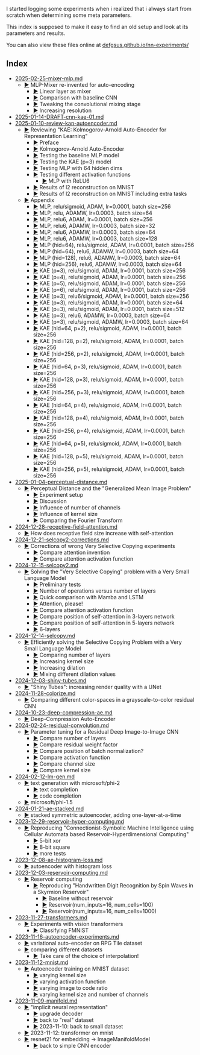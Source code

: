 I started logging some experiments when i realized
that i always start from scratch when determining some 
meta parameters. 

This index is supposed to make it easy to find an old setup
and look at its parameters and results.

You can also view these files online at [defgsus.github.io/nn-experiments/](https://defgsus.github.io/nn-experiments/) 


## Index
- [2025-02-25-mixer-mlp.md](2025-02-25-mixer-mlp.md)
  - [:arrow_forward:](2025-02-25-mixer-mlp.md#mlp-mixer-re-invented-for-auto-encoding) MLP-Mixer re-invented for auto-encoding
      - [:arrow_forward:](2025-02-25-mixer-mlp.md#linear-layer-as-mixer) Linear layer as mixer
      - [:arrow_forward:](2025-02-25-mixer-mlp.md#comparison-with-baseline-cnn) Comparison with baseline CNN
      - [:arrow_forward:](2025-02-25-mixer-mlp.md#tweaking-the-convolutional-mixing-stage) Tweaking the convolutional mixing stage
    - [:arrow_forward:](2025-02-25-mixer-mlp.md#increasing-resolution) Increasing resolution
- [2025-01-14-DRAFT-cnn-kae-01.md](2025-01-14-DRAFT-cnn-kae-01.md)
- [2025-01-10-review-kan-autoencoder.md](2025-01-10-review-kan-autoencoder.md)
  - [:arrow_forward:](2025-01-10-review-kan-autoencoder.md#reviewing-kae-kolmogorov-arnold-auto-encoder-for-representation-learning) Reviewing "KAE: Kolmogorov-Arnold Auto-Encoder for Representation Learning"
      - [:arrow_forward:](2025-01-10-review-kan-autoencoder.md#preface) Preface
      - [:arrow_forward:](2025-01-10-review-kan-autoencoder.md#kolmogorov-arnold-auto-encoder) Kolmogorov-Arnold Auto-Encoder
      - [:arrow_forward:](2025-01-10-review-kan-autoencoder.md#testing-the-baseline-mlp-model) Testing the baseline MLP model
      - [:arrow_forward:](2025-01-10-review-kan-autoencoder.md#testing-the-kae-p3-model) Testing the KAE (p=3) model
      - [:arrow_forward:](2025-01-10-review-kan-autoencoder.md#testing-mlp-with-64-hidden-dims) Testing MLP with 64 hidden dims
    - [:arrow_forward:](2025-01-10-review-kan-autoencoder.md#testing-different-activation-functions) Testing different activation functions
      - [:arrow_forward:](2025-01-10-review-kan-autoencoder.md#mlp-with-relu6) MLP with ReLU6
    - [:arrow_forward:](2025-01-10-review-kan-autoencoder.md#results-of-l2-reconstruction-on-mnist) Results of l2 reconstruction on MNIST
    - [:arrow_forward:](2025-01-10-review-kan-autoencoder.md#results-of-l2-reconstruction-on-mnist-including-extra-tasks) Results of l2 reconstruction on MNIST including extra tasks
  - [:arrow_forward:](2025-01-10-review-kan-autoencoder.md#appendix) Appendix
      - [:arrow_forward:](2025-01-10-review-kan-autoencoder.md#mlp-relusigmoid-adam-lr00001-batch-size256) MLP, relu/sigmoid, ADAM, lr=0.0001, batch size=256
      - [:arrow_forward:](2025-01-10-review-kan-autoencoder.md#mlp-relu-adamw-lr00003-batch-size64) MLP, relu, ADAMW, lr=0.0003, batch size=64
      - [:arrow_forward:](2025-01-10-review-kan-autoencoder.md#mlp-relu6-adam-lr00001-batch-size256) MLP, relu6, ADAM, lr=0.0001, batch size=256
      - [:arrow_forward:](2025-01-10-review-kan-autoencoder.md#mlp-relu6-adamw-lr00003-batch-size32) MLP, relu6, ADAMW, lr=0.0003, batch size=32
      - [:arrow_forward:](2025-01-10-review-kan-autoencoder.md#mlp-relu6-adamw-lr00003-batch-size64) MLP, relu6, ADAMW, lr=0.0003, batch size=64
      - [:arrow_forward:](2025-01-10-review-kan-autoencoder.md#mlp-relu6-adamw-lr00003-batch-size128) MLP, relu6, ADAMW, lr=0.0003, batch size=128
      - [:arrow_forward:](2025-01-10-review-kan-autoencoder.md#mlp-hid64-relusigmoid-adam-lr00001-batch-size256) MLP (hid=64), relu/sigmoid, ADAM, lr=0.0001, batch size=256
      - [:arrow_forward:](2025-01-10-review-kan-autoencoder.md#mlp-hid64-relu6-adamw-lr00003-batch-size64) MLP (hid=64), relu6, ADAMW, lr=0.0003, batch size=64
      - [:arrow_forward:](2025-01-10-review-kan-autoencoder.md#mlp-hid128-relu6-adamw-lr00003-batch-size64) MLP (hid=128), relu6, ADAMW, lr=0.0003, batch size=64
      - [:arrow_forward:](2025-01-10-review-kan-autoencoder.md#mlp-hid256-relu6-adamw-lr00003-batch-size64) MLP (hid=256), relu6, ADAMW, lr=0.0003, batch size=64
      - [:arrow_forward:](2025-01-10-review-kan-autoencoder.md#kae-p3-relusigmoid-adam-lr00001-batch-size256) KAE (p=3), relu/sigmoid, ADAM, lr=0.0001, batch size=256
      - [:arrow_forward:](2025-01-10-review-kan-autoencoder.md#kae-p4-relusigmoid-adam-lr00001-batch-size256) KAE (p=4), relu/sigmoid, ADAM, lr=0.0001, batch size=256
      - [:arrow_forward:](2025-01-10-review-kan-autoencoder.md#kae-p5-relusigmoid-adam-lr00001-batch-size256) KAE (p=5), relu/sigmoid, ADAM, lr=0.0001, batch size=256
      - [:arrow_forward:](2025-01-10-review-kan-autoencoder.md#kae-p6-relusigmoid-adam-lr00001-batch-size256) KAE (p=6), relu/sigmoid, ADAM, lr=0.0001, batch size=256
      - [:arrow_forward:](2025-01-10-review-kan-autoencoder.md#kae-p3-relu6sigmoid-adam-lr00001-batch-size256) KAE (p=3), relu6/sigmoid, ADAM, lr=0.0001, batch size=256
      - [:arrow_forward:](2025-01-10-review-kan-autoencoder.md#kae-p3-relusigmoid-adam-lr00001-batch-size64) KAE (p=3), relu/sigmoid, ADAM, lr=0.0001, batch size=64
      - [:arrow_forward:](2025-01-10-review-kan-autoencoder.md#kae-p3-relusigmoid-adam-lr00001-batch-size512) KAE (p=3), relu/sigmoid, ADAM, lr=0.0001, batch size=512
      - [:arrow_forward:](2025-01-10-review-kan-autoencoder.md#kae-p3-relu6-adamw-lr00003-batch-size64) KAE (p=3), relu6, ADAMW, lr=0.0003, batch size=64
      - [:arrow_forward:](2025-01-10-review-kan-autoencoder.md#kae-p3-relusigmoid-adamw-lr00003-batch-size64) KAE (p=3), relu/sigmoid, ADAMW, lr=0.0003, batch size=64
      - [:arrow_forward:](2025-01-10-review-kan-autoencoder.md#kae-hid64-p2-relusigmoid-adam-lr00001-batch-size256) KAE (hid=64, p=2), relu/sigmoid, ADAM, lr=0.0001, batch size=256
      - [:arrow_forward:](2025-01-10-review-kan-autoencoder.md#kae-hid128-p2-relusigmoid-adam-lr00001-batch-size256) KAE (hid=128, p=2), relu/sigmoid, ADAM, lr=0.0001, batch size=256
      - [:arrow_forward:](2025-01-10-review-kan-autoencoder.md#kae-hid256-p2-relusigmoid-adam-lr00001-batch-size256) KAE (hid=256, p=2), relu/sigmoid, ADAM, lr=0.0001, batch size=256
      - [:arrow_forward:](2025-01-10-review-kan-autoencoder.md#kae-hid64-p3-relusigmoid-adam-lr00001-batch-size256) KAE (hid=64, p=3), relu/sigmoid, ADAM, lr=0.0001, batch size=256
      - [:arrow_forward:](2025-01-10-review-kan-autoencoder.md#kae-hid128-p3-relusigmoid-adam-lr00001-batch-size256) KAE (hid=128, p=3), relu/sigmoid, ADAM, lr=0.0001, batch size=256
      - [:arrow_forward:](2025-01-10-review-kan-autoencoder.md#kae-hid256-p3-relusigmoid-adam-lr00001-batch-size256) KAE (hid=256, p=3), relu/sigmoid, ADAM, lr=0.0001, batch size=256
      - [:arrow_forward:](2025-01-10-review-kan-autoencoder.md#kae-hid64-p4-relusigmoid-adam-lr00001-batch-size256) KAE (hid=64, p=4), relu/sigmoid, ADAM, lr=0.0001, batch size=256
      - [:arrow_forward:](2025-01-10-review-kan-autoencoder.md#kae-hid128-p4-relusigmoid-adam-lr00001-batch-size256) KAE (hid=128, p=4), relu/sigmoid, ADAM, lr=0.0001, batch size=256
      - [:arrow_forward:](2025-01-10-review-kan-autoencoder.md#kae-hid256-p4-relusigmoid-adam-lr00001-batch-size256) KAE (hid=256, p=4), relu/sigmoid, ADAM, lr=0.0001, batch size=256
      - [:arrow_forward:](2025-01-10-review-kan-autoencoder.md#kae-hid64-p5-relusigmoid-adam-lr00001-batch-size256) KAE (hid=64, p=5), relu/sigmoid, ADAM, lr=0.0001, batch size=256
      - [:arrow_forward:](2025-01-10-review-kan-autoencoder.md#kae-hid128-p5-relusigmoid-adam-lr00001-batch-size256) KAE (hid=128, p=5), relu/sigmoid, ADAM, lr=0.0001, batch size=256
      - [:arrow_forward:](2025-01-10-review-kan-autoencoder.md#kae-hid256-p5-relusigmoid-adam-lr00001-batch-size256) KAE (hid=256, p=5), relu/sigmoid, ADAM, lr=0.0001, batch size=256
- [2025-01-04-perceptual-distance.md](2025-01-04-perceptual-distance.md)
  - [:arrow_forward:](2025-01-04-perceptual-distance.md#perceptual-distance-and-the-generalized-mean-image-problem) Perceptual Distance and the "Generalized Mean Image Problem"
      - [:arrow_forward:](2025-01-04-perceptual-distance.md#experiment-setup) Experiment setup
      - [:arrow_forward:](2025-01-04-perceptual-distance.md#discussion) Discussion
      - [:arrow_forward:](2025-01-04-perceptual-distance.md#influence-of-number-of-channels) Influence of number of channels
      - [:arrow_forward:](2025-01-04-perceptual-distance.md#influence-of-kernel-size) Influence of kernel size
    - [:arrow_forward:](2025-01-04-perceptual-distance.md#comparing-the-fourier-transform) Comparing the Fourier Transform
- [2024-12-28-receptive-field-attention.md](2024-12-28-receptive-field-attention.md)
  - [:arrow_forward:](2024-12-28-receptive-field-attention.md#how-does-receptive-field-size-increase-with-self-attention) How does receptive field size increase with self-attention
- [2024-12-21-selcopy2-corrections.md](2024-12-21-selcopy2-corrections.md)
  - [:arrow_forward:](2024-12-21-selcopy2-corrections.md#corrections-of-wrong-very-selective-copying-experiments) Corrections of wrong Very Selective Copying experiments
      - [:arrow_forward:](2024-12-21-selcopy2-corrections.md#compare-attention-invention) Compare attention invention
      - [:arrow_forward:](2024-12-21-selcopy2-corrections.md#compare-attention-activation-function) Compare attention activation function
- [2024-12-15-selcopy2.md](2024-12-15-selcopy2.md)
  - [:arrow_forward:](2024-12-15-selcopy2.md#solving-the-very-selective-copying-problem-with-a-very-small-language-model) Solving the "Very Selective Copying" problem with a Very Small Language Model
      - [:arrow_forward:](2024-12-15-selcopy2.md#preliminary-tests) Preliminary tests
      - [:arrow_forward:](2024-12-15-selcopy2.md#number-of-operations-versus-number-of-layers) Number of operations versus number of layers
      - [:arrow_forward:](2024-12-15-selcopy2.md#quick-comparison-with-mamba-and-lstm) Quick comparison with Mamba and LSTM
      - [:arrow_forward:](2024-12-15-selcopy2.md#attention-please) Attention, please!
      - [:arrow_forward:](2024-12-15-selcopy2.md#compare-attention-activation-function) Compare attention activation function
      - [:arrow_forward:](2024-12-15-selcopy2.md#compare-position-of-self-attention-in-3-layers-network) Compare position of self-attention in 3-layers network
      - [:arrow_forward:](2024-12-15-selcopy2.md#compare-position-of-self-attention-in-5-layers-network) Compare position of self-attention in 5-layers network
      - [:arrow_forward:](2024-12-15-selcopy2.md#6-layers) 6-layers
- [2024-12-14-selcopy.md](2024-12-14-selcopy.md)
  - [:arrow_forward:](2024-12-14-selcopy.md#efficiently-solving-the-selective-copying-problem-with-a-very-small-language-model) Efficiently solving the Selective Copying Problem with a Very Small Language Model
      - [:arrow_forward:](2024-12-14-selcopy.md#comparing-number-of-layers) Comparing number of layers
      - [:arrow_forward:](2024-12-14-selcopy.md#increasing-kernel-size) Increasing kernel size
      - [:arrow_forward:](2024-12-14-selcopy.md#increasing-dilation) Increasing dilation
      - [:arrow_forward:](2024-12-14-selcopy.md#mixing-different-dilation-values) Mixing different dilation values
- [2024-12-03-shiny-tubes.md](2024-12-03-shiny-tubes.md)
  - [:arrow_forward:](2024-12-03-shiny-tubes.md#shiny-tubes-increasing-render-quality-with-a-unet) "Shiny Tubes": increasing render quality with a UNet
- [2024-11-28-colorize.md](2024-11-28-colorize.md)
  - [:arrow_forward:](2024-11-28-colorize.md#comparing-different-color-spaces-in-a-grayscale-to-color-residual-cnn) Comparing different color-spaces in a grayscale-to-color residual CNN
- [2024-10-23-deep-compression-ae.md](2024-10-23-deep-compression-ae.md)
  - [:arrow_forward:](2024-10-23-deep-compression-ae.md#deep-compression-auto-encoder) Deep-Compression Auto-Encoder
- [2024-02-24-residual-convolution.md](2024-02-24-residual-convolution.md)
  - [:arrow_forward:](2024-02-24-residual-convolution.md#parameter-tuning-for-a-residual-deep-image-to-image-cnn) Parameter tuning for a Residual Deep Image-to-Image CNN
    - [:arrow_forward:](2024-02-24-residual-convolution.md#compare-number-of-layers) Compare number of layers
    - [:arrow_forward:](2024-02-24-residual-convolution.md#compare-residual-weight-factor) Compare residual weight factor
    - [:arrow_forward:](2024-02-24-residual-convolution.md#compare-position-of-batch-normalization) Compare position of batch normalization?
    - [:arrow_forward:](2024-02-24-residual-convolution.md#compare-activation-function) Compare activation function
    - [:arrow_forward:](2024-02-24-residual-convolution.md#compare-channel-size) Compare channel size
    - [:arrow_forward:](2024-02-24-residual-convolution.md#compare-kernel-size) Compare kernel size
- [2024-02-12-lm-gen.md](2024-02-12-lm-gen.md)
  - [:arrow_forward:](2024-02-12-lm-gen.md#text-generation-with-microsoftphi-2) text generation with microsoft/phi-2
    - [:arrow_forward:](2024-02-12-lm-gen.md#text-completion) text completion
    - [:arrow_forward:](2024-02-12-lm-gen.md#code-completion) code completion
  - [:arrow_forward:](2024-02-12-lm-gen.md#microsoftphi-15) microsoft/phi-1.5
- [2024-01-21-ae-stacked.md](2024-01-21-ae-stacked.md)
  - [:arrow_forward:](2024-01-21-ae-stacked.md#stacked-symmetric-autoencoder-adding-one-layer-at-a-time) stacked symmetric autoencoder, adding one-layer-at-a-time
- [2023-12-29-reservoir-hyper-computing.md](2023-12-29-reservoir-hyper-computing.md)
  - [:arrow_forward:](2023-12-29-reservoir-hyper-computing.md#reproducing-connectionist-symbolic-machine-intelligence-using-cellular-automata-based-reservoir-hyperdimensional-computing) Reproducing "Connectionist-Symbolic Machine Intelligence using Cellular Automata based Reservoir-Hyperdimensional Computing"
      - [:arrow_forward:](2023-12-29-reservoir-hyper-computing.md#5-bit-xor) 5-bit xor
      - [:arrow_forward:](2023-12-29-reservoir-hyper-computing.md#8-bit-square) 8-bit square
      - [:arrow_forward:](2023-12-29-reservoir-hyper-computing.md#more-tests) more tests
- [2023-12-08-ae-histogram-loss.md](2023-12-08-ae-histogram-loss.md)
  - [:arrow_forward:](2023-12-08-ae-histogram-loss.md#autoencoder-with-histogram-loss) autoencoder with histogram loss
- [2023-12-03-reservoir-computing.md](2023-12-03-reservoir-computing.md)
  - [:arrow_forward:](2023-12-03-reservoir-computing.md#reservoir-computing) Reservoir computing
    - [:arrow_forward:](2023-12-03-reservoir-computing.md#reproducing-handwritten-digit-recognition-by-spin-waves-in-a-skyrmion-reservoir) Reproducing "Handwritten Digit Recognition by Spin Waves in a Skyrmion Reservoir"
      - [:arrow_forward:](2023-12-03-reservoir-computing.md#baseline-without-reservoir) Baseline without reservoir
      - [:arrow_forward:](2023-12-03-reservoir-computing.md#reservoirnum_inputs16-num_cells100) Reservoir(num_inputs=16, num_cells=100)
      - [:arrow_forward:](2023-12-03-reservoir-computing.md#reservoirnum_inputs16-num_cells1000) Reservoir(num_inputs=16, num_cells=1000)
- [2023-11-27-transformers.md](2023-11-27-transformers.md)
  - [:arrow_forward:](2023-11-27-transformers.md#experiments-with-vision-transformers) Experiments with vision transformers
    - [:arrow_forward:](2023-11-27-transformers.md#classifying-fmnist) Classifying FMNIST
- [2023-11-16-autoencoder-experiments.md](2023-11-16-autoencoder-experiments.md)
  - [:arrow_forward:](2023-11-16-autoencoder-experiments.md#variational-auto-encoder-on-rpg-tile-dataset) variational auto-encoder on RPG Tile dataset
  - [:arrow_forward:](2023-11-16-autoencoder-experiments.md#comparing-different-datasets) comparing different datasets
      - [:arrow_forward:](2023-11-16-autoencoder-experiments.md#take-care-of-the-choice-of-interpolation) Take care of the choice of interpolation!
- [2023-11-12-mnist.md](2023-11-12-mnist.md)
  - [:arrow_forward:](2023-11-12-mnist.md#autoencoder-training-on-mnist-dataset) Autoencoder training on MNIST dataset
    - [:arrow_forward:](2023-11-12-mnist.md#varying-kernel-size) varying kernel size
    - [:arrow_forward:](2023-11-12-mnist.md#varying-activation-function) varying activation function
    - [:arrow_forward:](2023-11-12-mnist.md#varying-image-to-code-ratio) varying image to code ratio
    - [:arrow_forward:](2023-11-12-mnist.md#varying-kernel-size-and-number-of-channels) varying kernel size and number of channels
- [2023-11-09-manifold.md](2023-11-09-manifold.md)
  - [:arrow_forward:](2023-11-09-manifold.md#implicit-neural-representation) "implicit neural representation"
      - [:arrow_forward:](2023-11-09-manifold.md#upgrade-decoder) upgrade decoder
      - [:arrow_forward:](2023-11-09-manifold.md#back-to-real-dataset) back to "real" dataset
      - [:arrow_forward:](2023-11-09-manifold.md#2023-11-10-back-to-small-dataset) 2023-11-10: back to small dataset
  - [:arrow_forward:](2023-11-09-manifold.md#2023-11-12-transformer-on-mnist) 2023-11-12: transformer on mnist
  - [:arrow_forward:](2023-11-09-manifold.md#resnet21-for-embedding---imagemanifoldmodel) resnet21 for embedding -> ImageManifoldModel
    - [:arrow_forward:](2023-11-09-manifold.md#back-to-simple-cnn-encoder) back to simple CNN encoder